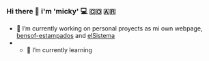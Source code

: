 ### Hi there 👋 i'm 'micky' 💻 🇨🇴 🇦🇷
- 🔭 I’m currently working on personal proyects as mi own webpage, [bensof-estampados](https://mickyrendon.github.io/bensof-estampados/) and [elSistema](https://mickyrendon.github.io/elSistema/)
- - 🌱 I’m currently learning 
<!--
**mickyrendon/mickyrendon** is a ✨ _special_ ✨ repository because its `README.md` (this file) appears on your GitHub profile.

Here are some ideas to get you started:


- 🌱 I’m currently learning ...
- 👯 I’m looking to collaborate on ...
- 🤔 I’m looking for help with ...
- 💬 Ask me about ...
- 📫 How to reach me: ...
- 😄 Pronouns: ...
- ⚡ Fun fact: ...
-->
